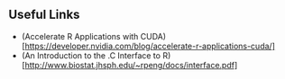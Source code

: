 ## Useful Links
* (Accelerate R Applications with CUDA)[https://developer.nvidia.com/blog/accelerate-r-applications-cuda/]
* (An Introduction to the .C Interface to R)[http://www.biostat.jhsph.edu/~rpeng/docs/interface.pdf]